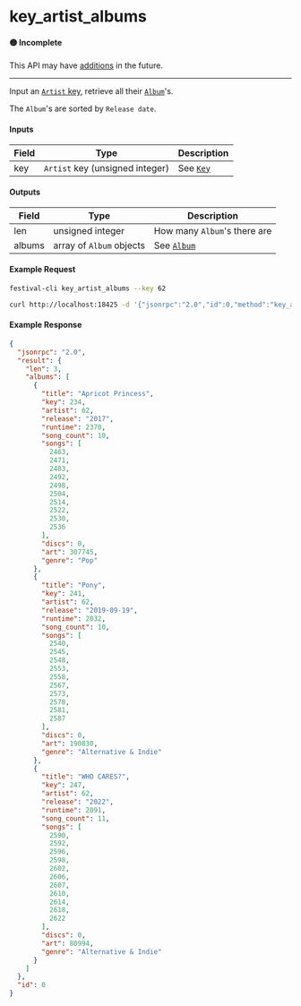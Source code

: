 # key_artist_albums

#### 🟡 Incomplete
This API may have [additions](/api-stability/marker.md) in the future.

---

Input an [`Artist` key](/common-objects/key.dm), retrieve all their [`Album`](/common-objects/album.md)'s.

The `Album`'s are sorted by `Release date`.

#### Inputs

| Field | Type                                           | Description |
|-------|------------------------------------------------|-------------|
| key   | `Artist` key (unsigned integer)                | See [`Key`](/common-objects/key.md)

#### Outputs

| Field  | Type                     | Description |
|--------|--------------------------|-------------|
| len    | unsigned integer         | How many `Album`'s there are
| albums | array of `Album` objects | See [`Album`](/common-objects/album.md)

#### Example Request
```bash
festival-cli key_artist_albums --key 62
```
```bash
curl http://localhost:18425 -d '{"jsonrpc":"2.0","id":0,"method":"key_artist_albums","params":{"key":62}}'
```

#### Example Response
```json
{
  "jsonrpc": "2.0",
  "result": {
    "len": 3,
    "albums": [
      {
        "title": "Apricot Princess",
        "key": 234,
        "artist": 62,
        "release": "2017",
        "runtime": 2370,
        "song_count": 10,
        "songs": [
          2463,
          2471,
          2483,
          2492,
          2498,
          2504,
          2514,
          2522,
          2530,
          2536
        ],
        "discs": 0,
        "art": 307745,
        "genre": "Pop"
      },
      {
        "title": "Pony",
        "key": 241,
        "artist": 62,
        "release": "2019-09-19",
        "runtime": 2032,
        "song_count": 10,
        "songs": [
          2540,
          2545,
          2548,
          2553,
          2558,
          2567,
          2573,
          2578,
          2581,
          2587
        ],
        "discs": 0,
        "art": 190830,
        "genre": "Alternative & Indie"
      },
      {
        "title": "WHO CARES?",
        "key": 247,
        "artist": 62,
        "release": "2022",
        "runtime": 2091,
        "song_count": 11,
        "songs": [
          2590,
          2592,
          2596,
          2598,
          2602,
          2606,
          2607,
          2610,
          2614,
          2618,
          2622
        ],
        "discs": 0,
        "art": 80994,
        "genre": "Alternative & Indie"
      }
    ]
  },
  "id": 0
}
```
